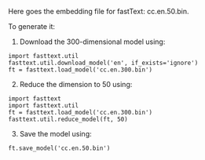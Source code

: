 Here goes the embedding file for fastText: cc.en.50.bin.


To generate it:

1. Download the 300-dimensional model using:

```
import fasttext.util
fasttext.util.download_model('en', if_exists='ignore')
ft = fasttext.load_model('cc.en.300.bin')
```

2. Reduce the dimension to 50 using:

```
import fasttext
import fasttext.util
ft = fasttext.load_model('cc.en.300.bin')
fasttext.util.reduce_model(ft, 50)
```
3. Save the model using:
```
ft.save_model('cc.en.50.bin')
```
